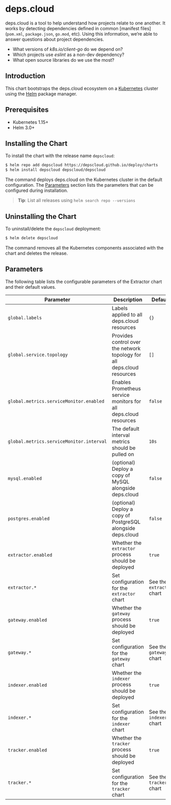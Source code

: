 # deps.cloud

deps.cloud is a tool to help understand how projects relate to one another.
It works by detecting dependencies defined in common [manifest files] (`pom.xml`, `package.json`, `go.mod`, etc).
Using this information, we’re able to answer questions about project dependencies.

* What versions of _k8s.io/client-go_ do we depend on?
* Which projects use _eslint_ as a non-dev dependency?
* What open source libraries do we use the most? 

## Introduction

This chart bootstraps the deps.cloud ecosystem on a [Kubernetes](http://kubernetes.io) cluster using the [Helm](https://helm.sh) package manager.

## Prerequisites

- Kubernetes 1.15+
- Helm 3.0+

## Installing the Chart

To install the chart with the release name `depscloud`:

```bash
$ helm repo add depscloud https://depscloud.github.io/deploy/charts
$ helm install depscloud depscloud/depscloud
```

The command deploys deps.cloud on the Kubernetes cluster in the default configuration.
The [Parameters](#parameters) section lists the parameters that can be configured during installation.

> **Tip**: List all releases using `helm search repo --versions`

## Uninstalling the Chart

To uninstall/delete the `depscloud` deployment:

```bash
$ helm delete depscloud
```

The command removes all the Kubernetes components associated with the chart and deletes the release.

## Parameters

The following table lists the configurable parameters of the Extractor chart and their default values.

| Parameter                                | Description                                                             | Default                       |
|------------------------------------------|-------------------------------------------------------------------------|-------------------------------|
| `global.labels`                          | Labels applied to all deps.cloud resources                              | `{}`                          |
| `global.service.topology`                | Provides control over the network topology for all deps.cloud resources | `[]`                          |
| `global.metrics.serviceMonitor.enabled`  | Enables Prometheus service monitors for all deps.cloud resources        | `false`                       |
| `global.metrics.serviceMonitor.interval` | The default interval metrics should be pulled on                        | `10s`                         |
| `mysql.enabled`                          | (optional) Deploy a copy of MySQL alongside deps.cloud                  | `false`                       |
| `postgres.enabled`                       | (optional) Deploy a copy of PostgreSQL alongside deps.cloud             | `false`                       |
| `extractor.enabled`                      | Whether the `extractor` process should be deployed                      | `true`                        |
| `extractor.*`                            | Set configuration for the `extractor` chart                             | See the `extractor` chart     |
| `gateway.enabled`                        | Whether the `gateway` process should be deployed                        | `true`                        |
| `gateway.*`                              | Set configuration for the `gateway` chart                               | See the `gateway` chart       |
| `indexer.enabled`                        | Whether the `indexer` process should be deployed                        | `true`                        |
| `indexer.*`                              | Set configuration for the `indexer` chart                               | See the `indexer` chart       |
| `tracker.enabled`                        | Whether the `tracker` process should be deployed                        | `true`                        |
| `tracker.*`                              | Set configuration for the `tracker` chart                               | See the `tracker` chart       |
